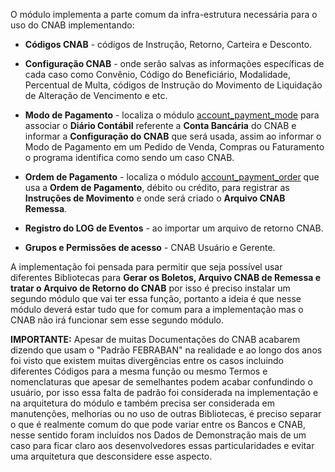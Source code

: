 O módulo implementa a parte comum da infra-estrutura necessária para o uso do CNAB implementando:

- **Códigos CNAB** - códigos de Instrução, Retorno, Carteira e Desconto.

- **Configuração CNAB** - onde serão salvas as informações específicas de cada caso como Convênio, Código do Beneficiário, Modalidade, Percentual de Multa, códigos de Instrução do Movimento de Liquidação de Alteração de Vencimento e etc.

- **Modo de Pagamento** - localiza o módulo [account_payment_mode]( https://github.com/OCA/bank-payment/tree/16.0/account_payment_mode) para associar o **Diário Contábil** referente a **Conta Bancária** do CNAB e informar a **Configuração do CNAB** que será usada, assim ao informar o Modo de Pagamento em um Pedido de Venda, Compras ou Faturamento o programa identifica como sendo um caso CNAB.

- **Ordem de Pagamento** - localiza o módulo [account_payment_order](https://github.com/OCA/bank-payment/tree/16.0/account_payment_order) que usa a **Ordem de Pagamento**, débito ou crédito, para registrar as **Instruções de Movimento** e onde será criado o **Arquivo CNAB Remessa**.

- **Registro do LOG de Eventos** - ao importar um arquivo de retorno CNAB.

- **Grupos e Permissões de acesso** - CNAB Usuário e Gerente.

A implementação foi pensada para permitir que seja possível usar diferentes Bibliotecas para **Gerar os Boletos, Arquivo CNAB de Remessa e tratar o Arquivo de Retorno do CNAB** por isso é preciso instalar um segundo módulo que vai ter essa função, portanto a ideia é que nesse módulo deverá estar tudo que for comum para a implementação mas o CNAB não irá funcionar sem esse segundo módulo.

**IMPORTANTE:** Apesar de muitas Documentações do CNAB acabarem dizendo que usam o "Padrão FEBRABAN" na realidade e ao longo dos anos foi visto que existem muitas divergências entre os casos incluindo diferentes Códigos para a mesma função ou mesmo Termos e nomenclaturas que apesar de semelhantes podem acabar confundindo o usuário, por isso essa falta de padrão foi considerada na implementação e na arquitetura do módulo e também precisa ser considerada em manutenções, melhorias ou no uso de outras Bibliotecas, é preciso separar o que é realmente comum do que pode variar entre os Bancos e CNAB, nesse sentido foram incluídos nos Dados de Demonstração mais de um caso para ficar claro aos desenvolvedores essas particularidades e evitar uma arquitetura que desconsidere esse aspecto.
